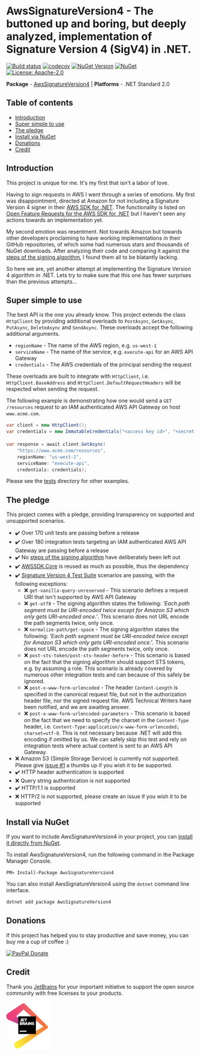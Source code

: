 # AwsSignatureVersion4 - The buttoned up and boring, but deeply analyzed, implementation of Signature Version 4 (SigV4) in .NET.

[![Build status](https://ci.appveyor.com/api/projects/status/96upkt8x02mhqi5b/branch/master?svg=true)](https://ci.appveyor.com/project/FantasticFiasco/aws-signature-version-4)
[![codecov](https://codecov.io/gh/FantasticFiasco/aws-signature-version-4/branch/master/graph/badge.svg)](https://codecov.io/gh/FantasticFiasco/aws-signature-version-4)
[![NuGet Version](http://img.shields.io/nuget/v/AwsSignatureVersion4.svg?style=flat)](https://www.nuget.org/packages/AwsSignatureVersion4/)
[![NuGet](https://img.shields.io/nuget/dt/AwsSignatureVersion4.svg)](https://www.nuget.org/packages/AwsSignatureVersion4/)
[![License: Apache-2.0](https://img.shields.io/badge/license-Apache--2.0-blue.svg)](https://raw.githubusercontent.com/FantasticFiasco/aws-signature-version-4/master/LICENSE)

__Package__ - [AwsSignatureVersion4](https://www.nuget.org/packages/AwsSignatureVersion4)
| __Platforms__ - .NET Standard 2.0

## Table of contents

- [Introduction](#introduction)
- [Super simple to use](#super-simple-to-use)
- [The pledge](#the-pledge)
- [Install via NuGet](#install-via-nuget)
- [Donations](#donations)
- [Credit](#credit)

## Introduction

This project is unique for me. It's my first that isn't a labor of love.

Having to sign requests in AWS I went through a series of emotions. My first was disappointment, directed at Amazon for not including a Signature Version 4 signer in their [AWS SDK for .NET](https://aws.amazon.com/sdk-for-net/). The functionality is listed on [Open Feature Requests for the AWS SDK for .NET](https://github.com/aws/aws-sdk-net/blob/master/FEATURE_REQUESTS.md) but I haven't seen any actions towards an implementation yet.

My second emotion was resentment. Not towards Amazon but towards other developers proclaiming to have working implementations in their GitHub repositories, of which some had numerous stars and thousands of NuGet downloads. After analyzing their code and comparing it against the [steps of the signing algorithm](https://docs.aws.amazon.com/general/latest/gr/sigv4_signing.html), I found them all to be blatantly lacking.

So here we are, yet another attempt at implementing the Signature Version 4 algorithm in .NET. Lets try to make sure that this one has fewer surprises than the previous attempts...

## Super simple to use

The best API is the one you already know. This project extends the class `HttpClient` by providing additional overloads to `PostAsync`, `GetAsync`, `PutAsync`, `DeleteAsync` and `SendAsync`. These overloads accept the following additional arguments.

- `regionName` - The name of the AWS region, e.g. `us-west-1`
- `serviceName` - The name of the service, e.g. `execute-api` for an AWS API Gateway
- `credentials` - The AWS credentials of the principal sending the request

These overloads are built to integrate with `HttpClient`, i.e. `HttpClient.BaseAddress` and `HttpClient.DefaultRequestHeaders` will be respected when sending the request.

The following example is demonstrating how one would send a `GET /resources` request to an IAM authenticated AWS API Gateway on host `www.acme.com`.

```csharp
var client = new HttpClient();
var credentials = new ImmutableCredentials("<access key id>", "<secret access key>", null);

var response = await client.GetAsync(
    "https://www.acme.com/resources",
    regionName: "us-west-1",
    serviceName: "execute-api",
    credentials: credentials);
```

Please see the [tests](https://github.com/FantasticFiasco/aws-signature-version-4/tree/master/test) directory for other examples.

## The pledge

This project comes with a pledge, providing transparency on supported and unsupported scenarios.

- :heavy_check_mark: Over 170 unit tests are passing before a release
- :heavy_check_mark: Over 180 integration tests targeting an IAM authenticated AWS API Gateway are passing before a release
- :heavy_check_mark: No [steps of the signing algorithm](https://docs.aws.amazon.com/general/latest/gr/sigv4_signing.html) have deliberately been left out
- :heavy_check_mark: [AWSSDK.Core](https://www.nuget.org/packages/AWSSDK.Core/) is reused as much as possible, thus the dependency
- :heavy_check_mark: [Signature Version 4 Test Suite](https://docs.aws.amazon.com/general/latest/gr/signature-v4-test-suite.html) scenarios are passing, with the following exceptions:
  - :x: `get-vanilla-query-unreserved` - This scenario defines a request URI that isn't supported by AWS API Gateway
  - :x: `get-utf8` - The signing algorithm states the following: *'Each path segment must be URI-encoded twice except for Amazon S3 which only gets URI-encoded once.'*. This scenario does not URL encode the path segments twice, only once.
  - :x: `normalize-path/get-space` - The signing algorithm states the following: *'Each path segment must be URI-encoded twice except for Amazon S3 which only gets URI-encoded once.'*. This scenario does not URL encode the path segments twice, only once.
  - :x: `post-sts-token/post-sts-header-before` - This scenario is based on the fact that the signing algorithm should support STS tokens, e.g. by assuming a role. This scenario is already covered by numerous other integration tests and can because of this safely be ignored.
  - :x: `post-x-www-form-urlencoded` - The header `Content-Length` is specified in the canonical request file, but not in the authorization header file, nor the signed request file. AWS Technical Writers have been notified, and we are awaiting answer.
  - :x: `post-x-www-form-urlencoded-parameters` - This scenario is based on the fact that we need to specify the charset in the `Content-Type` header, i.e. `Content-Type:application/x-www-form-urlencoded; charset=utf-8`. This is not necessary because .NET will add this encoding if omitted by us. We can safely skip this test and rely on integration tests where actual content is sent to an AWS API Gateway.
- :x: Amazon S3 (Simple Storage Service) is currently not supported. Please give [issue #1](https://github.com/FantasticFiasco/aws-signature-version-4/issues/1) a thumbs up if you wish it to be supported.
- :heavy_check_mark: HTTP header authentication is supported
- :x: Query string authentication is not supported
- :heavy_check_mark: HTTP/1.1 is supported
- :x: HTTP/2 is not supported, please create an issue if you wish it to be supported

## Install via NuGet

If you want to include AwsSignatureVersion4 in your project, you can [install it directly from NuGet](https://www.nuget.org/packages/AwsSignatureVersion4/).

To install AwsSignatureVersion4, run the following command in the Package Manager Console.

```
PM> Install-Package AwsSignatureVersion4
```

You can also install AwsSignatureVersion4 using the `dotnet` command line interface.

```bash
dotnet add package AwsSignatureVersion4
```


## Donations

If this project has helped you to stay productive and save money, you can buy me a cup of coffee :)

[![PayPal Donate](https://img.shields.io/badge/Donate-PayPal-green.svg)](https://www.paypal.me/FantasticFiasco)

## Credit

Thank you [JetBrains](https://www.jetbrains.com/) for your important initiative to support the open source community with free licenses to your products.

![JetBrains](./doc/resources/jetbrains.png)
